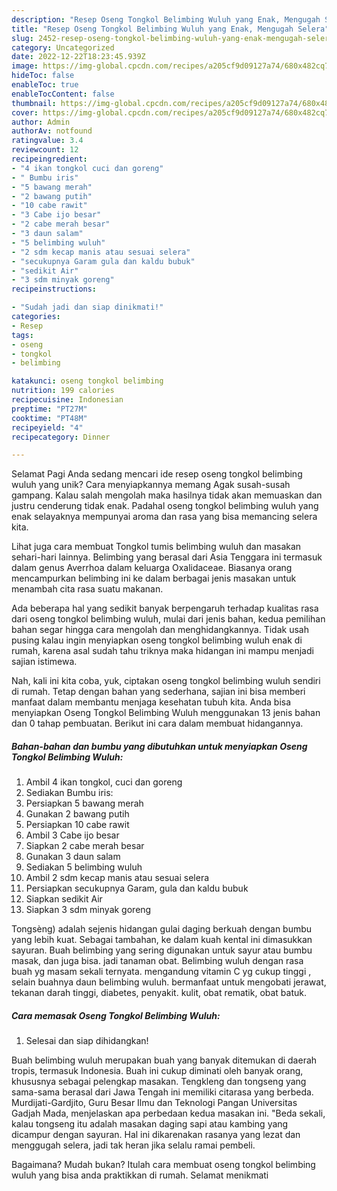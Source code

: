 ```yaml
---
description: "Resep Oseng Tongkol Belimbing Wuluh yang Enak, Mengugah Selera"
title: "Resep Oseng Tongkol Belimbing Wuluh yang Enak, Mengugah Selera"
slug: 2452-resep-oseng-tongkol-belimbing-wuluh-yang-enak-mengugah-selera
category: Uncategorized
date: 2022-12-22T18:23:45.939Z
image: https://img-global.cpcdn.com/recipes/a205cf9d09127a74/680x482cq70/oseng-tongkol-belimbing-wuluh-foto-resep-utama.jpg
hideToc: false
enableToc: true
enableTocContent: false
thumbnail: https://img-global.cpcdn.com/recipes/a205cf9d09127a74/680x482cq70/oseng-tongkol-belimbing-wuluh-foto-resep-utama.jpg
cover: https://img-global.cpcdn.com/recipes/a205cf9d09127a74/680x482cq70/oseng-tongkol-belimbing-wuluh-foto-resep-utama.jpg
author: Admin
authorAv: notfound
ratingvalue: 3.4
reviewcount: 12
recipeingredient:
- "4 ikan tongkol cuci dan goreng"
- " Bumbu iris"
- "5 bawang merah"
- "2 bawang putih"
- "10 cabe rawit"
- "3 Cabe ijo besar"
- "2 cabe merah besar"
- "3 daun salam"
- "5 belimbing wuluh"
- "2 sdm kecap manis atau sesuai selera"
- "secukupnya Garam gula dan kaldu bubuk"
- "sedikit Air"
- "3 sdm minyak goreng"
recipeinstructions:

- "Sudah jadi dan siap dinikmati!"
categories:
- Resep
tags:
- oseng
- tongkol
- belimbing

katakunci: oseng tongkol belimbing 
nutrition: 199 calories
recipecuisine: Indonesian
preptime: "PT27M"
cooktime: "PT48M"
recipeyield: "4"
recipecategory: Dinner

---
```



Selamat Pagi Anda sedang mencari ide resep oseng tongkol belimbing wuluh yang unik? Cara menyiapkannya memang Agak susah-susah gampang. Kalau salah mengolah maka hasilnya tidak akan memuaskan dan justru cenderung tidak enak. Padahal oseng tongkol belimbing wuluh yang enak selayaknya mempunyai aroma dan rasa yang bisa memancing selera kita.


Lihat juga cara membuat Tongkol tumis belimbing wuluh dan masakan sehari-hari lainnya. Belimbing yang berasal dari Asia Tenggara ini termasuk dalam genus Averrhoa dalam keluarga Oxalidaceae. Biasanya orang mencampurkan belimbing ini ke dalam berbagai jenis masakan untuk menambah cita rasa suatu makanan.

Ada beberapa hal yang sedikit banyak berpengaruh terhadap kualitas rasa dari oseng tongkol belimbing wuluh, mulai dari jenis bahan, kedua pemilihan bahan segar hingga cara mengolah dan menghidangkannya. Tidak usah pusing kalau ingin menyiapkan oseng tongkol belimbing wuluh enak di rumah, karena asal sudah tahu triknya maka hidangan ini mampu menjadi sajian istimewa.


Nah, kali ini kita coba, yuk, ciptakan oseng tongkol belimbing wuluh sendiri di rumah. Tetap dengan bahan yang sederhana, sajian ini bisa memberi manfaat dalam membantu menjaga kesehatan tubuh kita. Anda bisa menyiapkan Oseng Tongkol Belimbing Wuluh menggunakan 13 jenis bahan dan 0 tahap pembuatan. Berikut ini cara dalam membuat hidangannya.

<!--inarticleads1-->

##### Bahan-bahan dan bumbu yang dibutuhkan untuk menyiapkan Oseng Tongkol Belimbing Wuluh:

1. Ambil 4 ikan tongkol, cuci dan goreng
1. Sediakan  Bumbu iris:
1. Persiapkan 5 bawang merah
1. Gunakan 2 bawang putih
1. Persiapkan 10 cabe rawit
1. Ambil 3 Cabe ijo besar
1. Siapkan 2 cabe merah besar
1. Gunakan 3 daun salam
1. Sediakan 5 belimbing wuluh
1. Ambil 2 sdm kecap manis atau sesuai selera
1. Persiapkan secukupnya Garam, gula dan kaldu bubuk
1. Siapkan sedikit Air
1. Siapkan 3 sdm minyak goreng


Tongsèng) adalah sejenis hidangan gulai daging berkuah dengan bumbu yang lebih kuat. Sebagai tambahan, ke dalam kuah kental ini dimasukkan sayuran. Buah belimbing yang sering digunakan untuk sayur atau bumbu masak, dan juga bisa. jadi tanaman obat. Belimbing wuluh dengan rasa buah yg masam sekali ternyata. mengandung vitamin C yg cukup tinggi , selain buahnya daun belimbing wuluh. bermanfaat untuk mengobati jerawat, tekanan darah tinggi, diabetes, penyakit. kulit, obat rematik, obat batuk. 

<!--inarticleads2-->

##### Cara memasak Oseng Tongkol Belimbing Wuluh:


1. Selesai dan siap dihidangkan!

Buah belimbing wuluh merupakan buah yang banyak ditemukan di daerah tropis, termasuk Indonesia. Buah ini cukup diminati oleh banyak orang, khususnya sebagai pelengkap masakan. Tengkleng dan tongseng yang sama-sama berasal dari Jawa Tengah ini memiliki citarasa yang berbeda. Murdijati-Gardjito, Guru Besar Ilmu dan Teknologi Pangan Universitas Gadjah Mada, menjelaskan apa perbedaan kedua masakan ini. &#34;Beda sekali, kalau tongseng itu adalah masakan daging sapi atau kambing yang dicampur dengan sayuran. Hal ini dikarenakan rasanya yang lezat dan menggugah selera, jadi tak heran jika selalu ramai pembeli. 

Bagaimana? Mudah bukan? Itulah cara membuat oseng tongkol belimbing wuluh yang bisa anda praktikkan di rumah. Selamat menikmati
